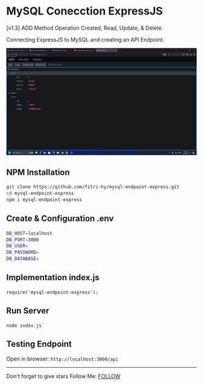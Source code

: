# MySQL Conecction ExpressJS

[v1.3] ADD Method Operation Created, Read, Update, & Delete.

Connecting ExpressJS to MySQL and creating an API Endpoint.

<img src="./Screenshot.png" />

## NPM Installation
```sh
git clone https://github.com/fitri-hy/mysql-endpoint-express.git
cd mysql-endpoint-express
npm i mysql-endpoint-express
```

## Create & Configuration .env
```sh
DB_HOST=localhost
DB_PORT=3000
DB_USER=
DB_PASSWORD=
DB_DATABASE=
```
## Implementation index.js
```
require('mysql-endpoint-express');
```

## Run Server
```
node index.js`
```

## Testing Endpoint
Open in browser: `http://localhost:3000/api`
<hr/>

Don't forget to give stars
Follow Me: <a href="https://hy-tech.my.id/">FOLLOW</a>
